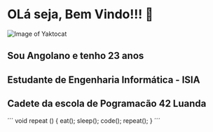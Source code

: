 # OLá seja, Bem Vindo!!! 👋

![Image of Yaktocat](https://www.netguru.com/hs-fs/hubfs/DALL%C2%B7E%202023-10-30%2010.33.27%20-%20A%20photo%20of%20a%20modern%20workspace%20with%20a%20computer%20displaying%20a%20code%20editor%20focused%20on%20back-end%20development.%20Surrounding%20the%20computer%20are%20holographic%20proje.png?width=2000&height=1142&name=DALL%C2%B7E%202023-10-30%2010.33.27%20-%20A%20photo%20of%20a%20modern%20workspace%20with%20a%20computer%20displaying%20a%20code%20editor%20focused%20on%20back-end%20development.%20Surrounding%20the%20computer%20are%20holographic%20proje.png)


 ## Sou Angolano e tenho 23 anos
 ## Estudante de Engenharia Informática - ISIA 
 ## Cadete da escola de Pogramacão 42 Luanda 

 ´´´
 void  repeat () {
     eat();
     sleep();
     code();
     repeat();
 }
 ´´´
